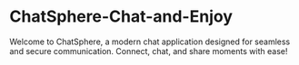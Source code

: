# ChatSphere-Chat-and-Enjoy
Welcome to ChatSphere, a modern chat application designed for seamless and secure communication. Connect, chat, and share moments with ease!
